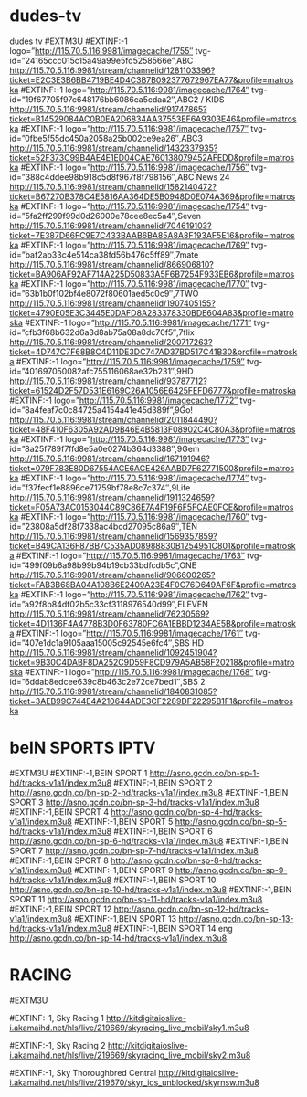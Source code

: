 # dudes-tv
dudes tv
#EXTM3U
#EXTINF:-1 logo=”http://115.70.5.116:9981/imagecache/1755″ tvg-id=”24165ccc015c15a49a99e5fd5258566e”,ABC
http://115.70.5.116:9981/stream/channelid/1281103396?ticket=E2C3E3B6BB4719BE4D4C3B7B092377672967EA77&profile=matroska
#EXTINF:-1 logo=”http://115.70.5.116:9981/imagecache/1764″ tvg-id=”19f67705f97c648176bb6086ca5cdaa2″,ABC2 / KIDS
http://115.70.5.116:9981/stream/channelid/91747865?ticket=B14529084AC0B0EA2D6834AA37553EF6A9303E46&profile=matroska
#EXTINF:-1 logo=”http://115.70.5.116:9981/imagecache/1757″ tvg-id=”0fbe5f55dc450a2058a25b002ce9ea26″,ABC3
http://115.70.5.116:9981/stream/channelid/1432337935?ticket=52F373C99B4AE4E1ED04CAE760138079452AFEDD&profile=matroska
#EXTINF:-1 logo=”http://115.70.5.116:9981/imagecache/1756″ tvg-id=”388c4ddee98b918c5d8f967f8f798156″,ABC News 24
http://115.70.5.116:9981/stream/channelid/1582140472?ticket=B67270B378C4E5816AA364DE5B0948D0E074A369&profile=matroska
#EXTINF:-1 logo=”http://115.70.5.116:9981/imagecache/1754″ tvg-id=”5fa2ff299f99d0d26000e78cee8ec5a4″,Seven
http://115.70.5.116:9981/stream/channelid/704619103?ticket=7E387D66FC9E7C433BAAB6BA85A8A8F193AF5E16&profile=matroska
#EXTINF:-1 logo=”http://115.70.5.116:9981/imagecache/1769″ tvg-id=”baf2ab33c4e514ca38fd56b476c5ff89″,7mate
http://115.70.5.116:9981/stream/channelid/866906810?ticket=BA906AF92AF714A225D50833A5F6B7254F933EB6&profile=matroska
#EXTINF:-1 logo=”http://115.70.5.116:9981/imagecache/1770″ tvg-id=”63b1b0f102bf4e8072f80601aed5c0c9″,7TWO
http://115.70.5.116:9981/stream/channelid/1907405155?ticket=4790E05E3C3445E0DAFD8A283378330BDE604A83&profile=matroska
#EXTINF:-1 logo=”http://115.70.5.116:9981/imagecache/1771″ tvg-id=”cfb3f68b632d6a3d8ab75a08a8dc70f5″,7flix
http://115.70.5.116:9981/stream/channelid/200717263?ticket=4D747C7F68B8C4D11DE3DC747AD37BD517C41B30&profile=matroska
#EXTINF:-1 logo=”http://115.70.5.116:9981/imagecache/1759″ tvg-id=”401697050082afc755116068ae32b231″,9HD
http://115.70.5.116:9981/stream/channelid/93787712?ticket=61524D2F57D531E6169C26A1056E6425FEFD6777&profile=matroska
#EXTINF:-1 logo=”http://115.70.5.116:9981/imagecache/1772″ tvg-id=”8a4feaf7c0c84725a4154a41e45d389f”,9Go!
http://115.70.5.116:9981/stream/channelid/2011844490?ticket=48F410F6305A92AD9B46E4B5813F08902C4C80A3&profile=matroska
#EXTINF:-1 logo=”http://115.70.5.116:9981/imagecache/1773″ tvg-id=”8a25f789f7ffd8e5a0e0274b364d3388″,9Gem
http://115.70.5.116:9981/stream/channelid/167191946?ticket=079F783E80D67554ACE6ACE426AABD7F62771500&profile=matroska
#EXTINF:-1 logo=”http://115.70.5.116:9981/imagecache/1774″ tvg-id=”f37fecf1e8896ce71759bf78e8c7c374″,9Life
http://115.70.5.116:9981/stream/channelid/1911324659?ticket=F05A73AC0153044C89C86E7A4F19F6F5FCAE0FCE&profile=matroska
#EXTINF:-1 logo=”http://115.70.5.116:9981/imagecache/1760″ tvg-id=”23808a5df28f7338ac4bcd27095c86a9″,TEN
http://115.70.5.116:9981/stream/channelid/1569357859?ticket=B49CA136F87BB7C535AD08988830B1254951C801&profile=matroska
#EXTINF:-1 logo=”http://115.70.5.116:9981/imagecache/1763″ tvg-id=”499f09b6a98b99b94b19cb33bdfcdb5c”,ONE
http://115.70.5.116:9981/stream/channelid/906600265?ticket=FAB3B68BA04A108B6E2409A23E4F0C76D649AF6F&profile=matroska
#EXTINF:-1 logo=”http://115.70.5.116:9981/imagecache/1762″ tvg-id=”a92f8b84df02b5c33cf3118976540d99″,ELEVEN
http://115.70.5.116:9981/stream/channelid/76230569?ticket=4D1136F4A4778B3D0F63780FC6A1EBBD1234AE5B&profile=matroska
#EXTINF:-1 logo=”http://115.70.5.116:9981/imagecache/1761″ tvg-id=”407e1dc1a9105aaa15005c92545e6fc4″,SBS HD
http://115.70.5.116:9981/stream/channelid/1092451904?ticket=9B30C4DABF8DA252C9D59F8CD979A5AB58F20218&profile=matroska
#EXTINF:-1 logo=”http://115.70.5.116:9981/imagecache/1768″ tvg-id=”6ddab8edcee639c8b463c2e72ce7bed1″,SBS 2
http://115.70.5.116:9981/stream/channelid/1840831085?ticket=3AEB99C744E4A210644ADE3CF2289DF22295B1F1&profile=matroska
# beIN SPORTS IPTV
#EXTM3U
#EXTINF:-1,BEIN SPORT 1
http://asno.gcdn.co/bn-sp-1-hd/tracks-v1a1/index.m3u8
#EXTINF:-1,BEIN SPORT 2
http://asno.gcdn.co/bn-sp-2-hd/tracks-v1a1/index.m3u8
#EXTINF:-1,BEIN SPORT 3
http://asno.gcdn.co/bn-sp-3-hd/tracks-v1a1/index.m3u8
#EXTINF:-1,BEIN SPORT 4
http://asno.gcdn.co/bn-sp-4-hd/tracks-v1a1/index.m3u8
#EXTINF:-1,BEIN SPORT 5
http://asno.gcdn.co/bn-sp-5-hd/tracks-v1a1/index.m3u8
#EXTINF:-1,BEIN SPORT 6
http://asno.gcdn.co/bn-sp-6-hd/tracks-v1a1/index.m3u8
#EXTINF:-1,BEIN SPORT 7
http://asno.gcdn.co/bn-sp-7-hd/tracks-v1a1/index.m3u8
#EXTINF:-1,BEIN SPORT 8
http://asno.gcdn.co/bn-sp-8-hd/tracks-v1a1/index.m3u8
#EXTINF:-1,BEIN SPORT 9
http://asno.gcdn.co/bn-sp-9-hd/tracks-v1a1/index.m3u8
#EXTINF:-1,BEIN SPORT 10
http://asno.gcdn.co/bn-sp-10-hd/tracks-v1a1/index.m3u8
#EXTINF:-1,BEIN SPORT 11
http://asno.gcdn.co/bn-sp-11-hd/tracks-v1a1/index.m3u8
#EXTINF:-1,BEIN SPORT 12
http://asno.gcdn.co/bn-sp-12-hd/tracks-v1a1/index.m3u8
#EXTINF:-1,BEIN SPORT 13
http://asno.gcdn.co/bn-sp-13-hd/tracks-v1a1/index.m3u8
#EXTINF:-1,BEIN SPORT 14 eng
http://asno.gcdn.co/bn-sp-14-hd/tracks-v1a1/index.m3u8
# RACING
#EXTM3U

#EXTINF:-1, Sky Racing 1
http://kitdigitaioslive-i.akamaihd.net/hls/live/219669/skyracing_live_mobil/sky1.m3u8

#EXTINF:-1, Sky Racing 2
http://kitdigitaioslive-i.akamaihd.net/hls/live/219669/skyracing_live_mobil/sky2.m3u8

#EXTINF:-1, Sky Thoroughbred Central
http://kitdigitaioslive-i.akamaihd.net/hls/live/219670/skyr_ios_unblocked/skyrnsw.m3u8
